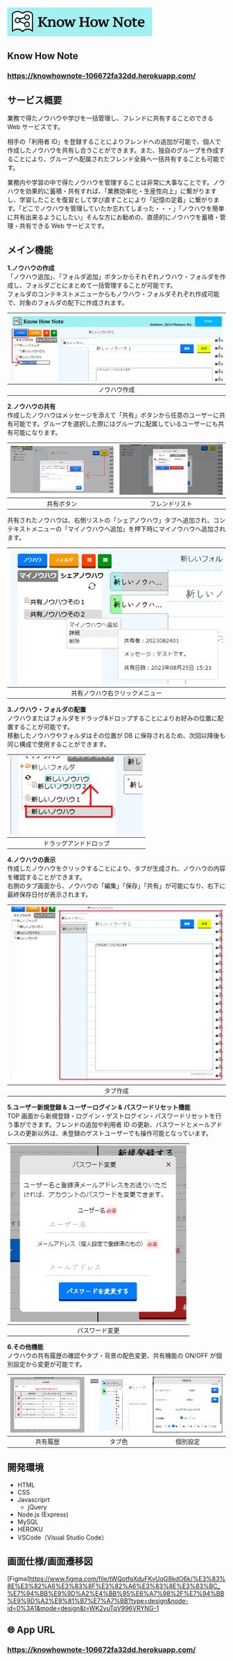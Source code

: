 <img src="public/img/README_img/タイトル.png">

## Know How Note

### **https://knowhownote-106672fa32dd.herokuapp.com/**

## サービス概要

業務で得たノウハウや学びを一括管理し、フレンドに共有することのできる Web サービスです。

相手の「利用者 ID」を登録することによりフレンドへの追加が可能で、個人で作成したノウハウを共有し合うことができます。また、独自のグループを作成することにより、グループへ配属されたフレンド全員へ一括共有することも可能です。

業務内や学習の中で得たノウハウを管理することは非常に大事なことです。ノウハウを効果的に蓄積・共有すれば、「業務効率化・生産性向上」に繋がりますし、学習したことを復習として学び直すことにより「記憶の定着」に繋がります。「どこでノウハウを管理していたか忘れてしまった・・・」「ノウハウを簡単に共有出来るようにしたい」そんな方にお勧めの、直感的にノウハウを蓄積・管理・共有できる Web サービスです。

## メイン機能

**1.ノウハウの作成** <br>
「ノウハウ追加」、「フォルダ追加」ボタンからそれぞれノウハウ・フォルダを作成し、フォルダごとにまとめて一括管理することが可能です。 <br>
フォルダのコンテキストメニューからもノウハウ・フォルダそれぞれ作成可能で、対象のフォルダの配下に作成されます。

| ![ノウハウ作成](public/img/README_img/ノウハウ作成.png) |
| :-----------------------------------------------------: |
|                      ノウハウ作成                       |

<!-- <img src="public/img/README_img/ノウハウ作成.png"><br> -->

**2.ノウハウの共有** <br>
作成したノウハウはメッセージを添えて「共有」ボタンから任意のユーザーに共有可能です。グループを選択した際にはグループに配属しているユーザーにも共有可能になります。 <br>

| ![共有ボタン](public/img/README_img/共有ボタン.png) | ![フレンドリスト](public/img/README_img/フレンドリスト.png) |
| :-------------------------------------------------: | :---------------------------------------------------------: |
|                     共有ボタン                      |                       フレンドリスト                        |

<!-- <img src="public/img/README_img/共有ボタン.png"><br>
<img src="public/img/README_img/フレンドリスト.png"><br> -->

共有されたノウハウは、右側リストの「シェアノウハウ」タブへ追加され、コンテキストメニューの「マイノウハウへ追加」を押下時にマイノウハウへ追加されます。<br>

| ![シェアノウハウ_コンテキストメニュー](public/img/README_img/シェアノウハウ_コンテキストメニュー.png) |
| :---------------------------------------------------------------------------------------------------: |
|                                    共有ノウハウ右クリックメニュー                                     |

<!-- <img src="public/img/README_img/シェアノウハウ_コンテキストメニュー.png"><br> -->

**3.ノウハウ・フォルダの配置** <br>
ノウハウまたはフォルダをドラッグ&ドロップすることによりお好みの位置に配置することが可能です。 <br>
移動したノウハウやフォルダはその位置が DB に保存されるため、次回以降後も同じ構成で使用することができます。

| ![ドラッグアンドドロップ](public/img/README_img/ドラッグアンドドロップ.png) |
| :-------------------------------------------------------------------------: |
|                           ドラッグアンドドロップ                            |

<!-- <img src="public/img/README_img/ドラッグアンドドロップ.png"><br> -->

**4.ノウハウの表示** <br>
作成したノウハウをクリックすることにより、タブが生成され、ノウハウの内容を確認することができます。 <br>
右側のタブ画面から、ノウハウの「編集」「保存」「共有」が可能になり、右下に最終保存日付が表示されます。

| ![タブ作成](public/img/README_img/タブ作成.png) |
| :---------------------------------------------: |
|                    タブ作成                     |

<!-- <img src="public/img/README_img/タブ作成.png"><br> -->

**5.ユーザー新規登録 & ユーザーログイン & パスワードリセット機能** <br>
TOP 画面から新規登録・ログイン・ゲストログイン・パスワードリセットを行う事ができます。フレンドの追加や利用者 ID の更新、パスワードとメールアドレスの更新以外は、未登録のゲストユーザーでも操作可能となっています。

| ![パスワード変更](public/img/README_img/パスワード変更.png) |
| :---------------------------------------------------------: |
|                       パスワード変更                        |

**6.その他機能** <br>
ノウハウの共有履歴の確認やタブ・背景の配色変更、共有機能の ON/OFF が個別設定から変更が可能です。

| ![共有履歴](public/img/README_img/共有履歴.png) | ![タブ色](public/img/README_img/タブ色.png) | ![個別設定](public/img/README_img/個別設定.png) |
| :---------------------------------------------: | :-----------------------------------------: | :---------------------------------------------: |
|                    共有履歴                     |                   タブ色                    |                    個別設定                     |

<!--
## 👀 全体的な仕組み

ここにシステムの図を入れる
-->

## 開発環境

- HTML
- CSS
- Javascriprt
  - jQuery
- Node.js (Express)
- MySQL
- HEROKU
- VSCode（Visual Studio Code）

## 画面仕様/画面遷移図

[Figma]https://www.figma.com/file/tWQotfqXduFKvUqG8kdO6k/%E3%83%8E%E3%82%A6%E3%83%8F%E3%82%A6%E3%83%8E%E3%83%BC_%E7%94%BB%E9%9D%A2%E4%BB%95%E6%A7%98%2F%E7%94%BB%E9%9D%A2%E9%81%B7%E7%A7%BB?type=design&node-id=0%3A1&mode=design&t=WK2vuTqV996VRYNG-1

## 🌐 App URL

### **https://knowhownote-106672fa32dd.herokuapp.com/**
